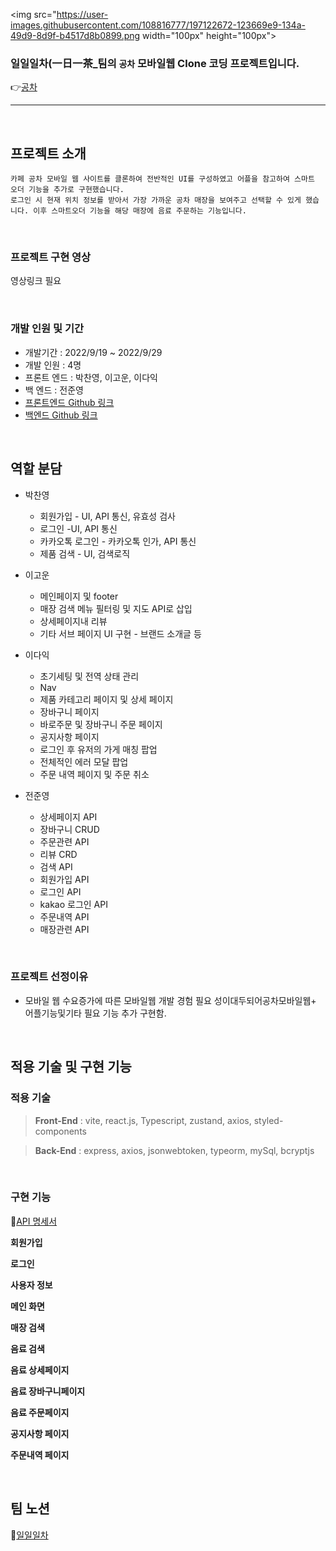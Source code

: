 
<img src="https://user-images.githubusercontent.com/108816777/197122672-123669e9-134a-49d9-8d9f-b4517d8b0899.png width="100px" height="100px">


### 일일일차(一日一茶_팀의 **`공차`** 모바일웹 Clone 코딩 프로젝트입니다.

👉[공차](https://www.gong-cha.co.kr)

---

<br>

## **프로젝트 소개**

```
카페 공차 모바일 웹 사이트를 클론하여 전반적인 UI를 구성하였고 어플을 참고하여 스마트 오더 기능을 추가로 구현했습니다.
로그인 시 현재 위치 정보를 받아서 가장 가까운 공차 매장을 보여주고 선택할 수 있게 했습니다. 이후 스마트오더 기능을 해당 매장에 음료 주문하는 기능입니다.
```
<br>

### **프로젝트 구현 영상**

영상링크 필요

<br>

### **개발 인원 및 기간**

- 개발기간 : 2022/9/19 ~ 2022/9/29
- 개발 인원 : 4명
- 프론트 엔드 : 박찬영, 이고운, 이다익
- 백 엔드 : 전준영
- [프론트엔드 Github 링크](https://github.com/wecode-bootcamp-korea/justcode-6-2nd-team1-front)
- [백엔드 Github 링크](https://github.com/wecode-bootcamp-korea/justcode-6-2nd-team1-back)

<br>

## 역할 분담

- 박찬영
  - 회원가입 - UI, API 통신, 유효성 검사
  - 로그인 -UI, API 통신
  - 카카오톡 로그인 - 카카오톡 인가, API 통신
  - 제품 검색 - UI, 검색로직
  
- 이고운
  - 메인페이지 및 footer
  - 매장 검색 메뉴 필터링 및 지도 API로 삽입 
  - 상세페이지내 리뷰 
  - 기타 서브 페이지 UI 구현 - 브랜드 소개글 등

- 이다익
  - 초기세팅 및 전역 상태 관리
  - Nav
  - 제품 카테고리 페이지 및 상세 페이지 
  - 장바구니 페이지
  - 바로주문 및 장바구니 주문 페이지 
  - 공지사항 페이지
  - 로그인 후 유저의 가게 매칭 팝업 
  - 전체적인 에러 모달 팝업
  - 주문 내역 페이지 및 주문 취소

- 전준영
  - 상세페이지 API 
  - 장바구니 CRUD 
  - 주문관련 API 
  - 리뷰 CRD
  - 검색 API 
  - 회원가입 API 
  - 로그인 API
  - kakao 로그인 API 
  - 주문내역 API 
  - 매장관련 API

<br>

### **프로젝트 선정이유**

- 모바일 웹 수요증가에 따른 모바일웹 개발 경험 필요 성이대두되어공차모바일웹+ 어플기능및기타 필요 기능 추가 구현함.
<br>

## **적용 기술 및 구현 기능**

### **적용 기술**

> **Front-End** : vite, react.js, Typescript, zustand, axios, styled-components

> **Back-End** : express, axios, jsonwebtoken, typeorm, mySql, bcryptjs

<br>

### **구현 기능**

📌[API 명세서 ](https://documenter.getpostman.com/view/22723440/2s7Z7WpafH)

**회원가입**


**로그인**


**사용자 정보**


**메인 화면**


**매장 검색**


**음료 검색**


**음료 상세페이지**


**음료 장바구니페이지**


**음료 주문페이지**


**공지사항 페이지**


**주문내역 페이지**



<br>

## **팀 노션**

📝[일일일차](https://www.notion.so/wecode/1-1fddf5f2f4d244799041fa0129519fe3)
